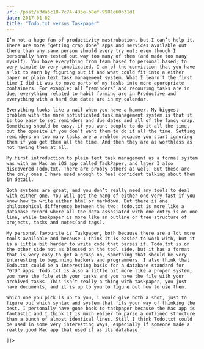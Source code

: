 ```yaml
---
url: /post/a3da5c18-7c74-435e-b8ef-9981e60b31d1
date: 2017-01-02
title: "Todo.txt versus Taskpaper"
---
```


<div class="kg-card-markdown">

  <p>

    I’m not a huge fan of productivity mastrubation, but I can’t help it. There are more “getting crap done” apps and services available out there than any sane person should every try out; even though I personally have tested out way too many of them (and made too many myself). You have everything from team based to personal based; to very simple to very complicated. I am of the conviction that you have a lot to earn by figuring out if and what could fit into a either paper or plain text task management system. What I learn’t the first time I did it was to move parts of my tasks into more aporopriate containers. For example: all “reminders” and recouring tasks are in due, everything related to habit forming are in Productive and everything with a hard due dates are in my calendar.

  </p>

  

  <p>

    Everything looks like a nail when you have a hammer. My biggest problem with the more sofisticated task management system is that it is too easy to set reminders and due dates and all of the fancy crap. Something should be easy, if you want people to do it all the time, but the oposite if you don’t want them to do it all the time. Setting reminders on too many tasks are a problem because you start ignoring them if you get them all the time. And then they are as worthless as not having them at all.

  </p>

  

  <p>

    My first introduction to plain text task management as a formal system was with an Mac an iOS app called TaskPaper, and later I also discovered Todo.txt. There are probly others as well. But these are the only ones I have used enough to feel confident talking about them in detail.

  </p>

  

  <p>

    Both systems are great, and you don’t really need any tools to deal with either one. You will get the hang of either one very fast if you know how to write either html or markdown. But there is one philosophical difference between the two: todo.txt is more like a database record where all the data assosiated with one entry is on one line, while taskpaper is more like an outline or tree structure of projects, tasks and notes(and tags).

  </p>

  

  <p>

    My personal favourite is Taskpaper, both because there are a lot more tools available and because I think it is easier to work with, but it is a little bit harder to write code that parses it. Todo.txt is on the other side not as blessed on the tool side, but it has a format that is very easy to get a grasp on, something that should be very interesting to beginning hackers and programmers. I also think that Todo.txt could be a interesting basis for a database standard for “GTD” apps. Todo.txt is also a little bit more like a proper system; you have the file with your tasks and you have the file with your archived tasks. This isn’t really a thing with taskpaper, you just have documents, and it is up to you to figure out how to use them.

  </p>

  

  <p>

    Which one you pick is up to you, I would give both a shot, just to figure out which syntax and system that fits your way of thinking the best. I personally have gone back to taskpaper because the Mac app is fantastic and I think it is much easier to parse a outlined structure than a bunch of almost identical lines. Still I think Todo.txt could be used in some very interesting ways, especially if someone made a really good Mac app that used it as its database.

  </p>

  

  <p>

    ]]>

  </p>

</div>